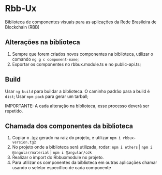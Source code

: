 # Rbb-Ux

Biblioteca de componentes visuais para as aplicações da Rede Brasileira de Blockchain (RBB)

## Alterações na biblioteca

1. Sempre que forem criados novos componentes na biblioteca, utilizar o comando `ng g c component-name`;
2. Exportar os componentes no rbbux.module.ts e no public-api.ts;

## Build

Usar `ng build` para buildar a biblioteca. O caminho padrão para a build é `dist`;
Usar `npm pack` para gerar um tarball;

IMPORTANTE: A cada alteração na biblioteca, esse processo deverá ser repetido.

## Chamada dos componentes da biblioteca

<!-- TODO: publicar npm? -->
1. Copiar o .tgz gerado na raiz do projeto, e utilizar `npm i rbbux-version.tgz`
2. No projeto onde a biblioteca será utilizada, rodar:
    `npm i ethers` |  `npm i @angular/material`  |  `npm i @angular/cdk`
3. Realizar o import do Rbbuxmodule no projeto.
4. Para utilizar os componentes da biblioteca em outras aplicações chamar usando o seletor específico de cada componente
